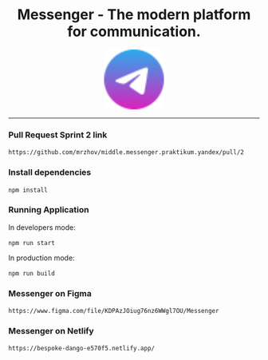 <h1 align="center">Messenger - The modern platform for communication.</h1>

<p align="center">
  <img src="src/assets/images/logo.svg" alt="angular-logo" width="120px" height="120px"/>
</p>

<hr>

### Pull Request Sprint 2 link

```
https://github.com/mrzhov/middle.messenger.praktikum.yandex/pull/2
```

### Install dependencies

```
npm install
```

### Running Application

In developers mode:

```
npm run start
```

In production mode:

```
npm run build
```

### Messenger on Figma

```
https://www.figma.com/file/KDPAzJOiug76nz6WWgl7OU/Messenger
```

### Messenger on Netlify

```
https://bespoke-dango-e570f5.netlify.app/
```